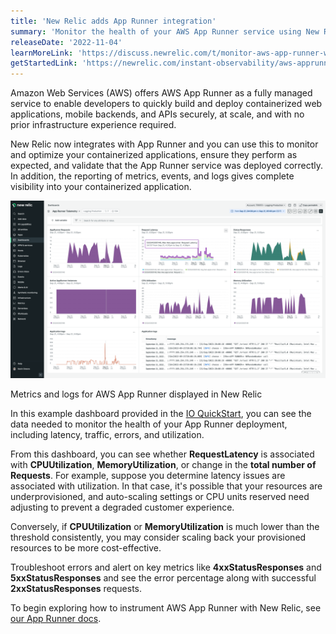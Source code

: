 ```yaml
---
title: 'New Relic adds App Runner integration' 
summary: 'Monitor the health of your AWS App Runner service using New Relic to collect logs and metrics.' 
releaseDate: '2022-11-04' 
learnMoreLink: 'https://discuss.newrelic.com/t/monitor-aws-app-runner-with-new-relic/190715' 
getStartedLink: 'https://newrelic.com/instant-observability/aws-apprunner'
---
```


Amazon Web Services (AWS) offers AWS App Runner as a fully managed service to enable developers to quickly build and deploy containerized web applications, mobile backends, and APIs securely, at scale, and with no prior infrastructure experience required. 

New Relic now integrates with App Runner and you can use this to monitor and optimize your containerized applications, ensure they perform as expected, and validate that the App Runner service was deployed correctly. In addition, the reporting of metrics, events, and logs gives complete visibility into your containerized application.

![Metrics and logs for AWS App Runner displayed in New Relic](./images/AppRunnerDashboard.png "Metrics and logs for AWS App Runner displayed in New Relic")
<figcaption>Metrics and logs for AWS App Runner displayed in New Relic</figcaption>

In this example dashboard provided in the [IO QuickStart](https://newrelic.com/instant-observability/aws-apprunner), you can see the data needed to monitor the health of your App Runner deployment, including latency, traffic, errors, and utilization.

From this dashboard, you can see whether **RequestLatency** is associated with **CPUUtilization**, **MemoryUtilization**, or change in the **total number of Requests**. For example, suppose you determine latency issues are associated with utilization. In that case, it's possible that your resources are underprovisioned, and auto-scaling settings or CPU units reserved need adjusting to prevent a degraded customer experience.

Conversely, if **CPUUtilization** or **MemoryUtilization** is much lower than the threshold consistently, you may consider scaling back your provisioned resources to be more cost-effective.

Troubleshoot errors and alert on key metrics like **4xxStatusResponses** and **5xxStatusResponses** and see the error percentage along with successful **2xxStatusResponses** requests.

To begin exploring how to instrument AWS App Runner with New Relic, see [our App Runner docs](https://docs.newrelic.com/docs/infrastructure/amazon-integrations/aws-integrations-list/aws-apprunner).
